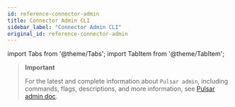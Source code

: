 ```yaml
---
id: reference-connector-admin
title: Connector Admin CLI
sidebar_label: "Connector Admin CLI"
original_id: reference-connector-admin
---
```


import Tabs from '@theme/Tabs';
import TabItem from '@theme/TabItem';


> **Important**
>
> For the latest and complete information about `Pulsar admin`, including commands, flags, descriptions, and more information, see [Pulsar admin doc](https://pulsar.apache.org/tools/pulsar-admin/).
> 